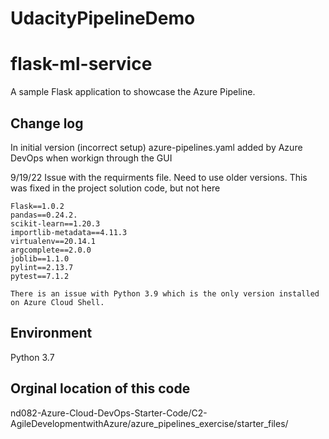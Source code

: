 
# UdacityPipelineDemo

# flask-ml-service
A sample Flask application to showcase the Azure Pipeline.

## Change log

In initial version (incorrect setup) azure-pipelines.yaml added by Azure DevOps when workign through the GUI

9/19/22
Issue with the requirments file.  Need to use older versions.  This was fixed in the project solution code, but not here

```
Flask==1.0.2
pandas==0.24.2.
scikit-learn==1.20.3
importlib-metadata==4.11.3
virtualenv==20.14.1
argcomplete==2.0.0
joblib==1.1.0
pylint==2.13.7
pytest==7.1.2

There is an issue with Python 3.9 which is the only version installed on Azure Cloud Shell.

```

## Environment
Python 3.7

## Orginal location of this code
nd082-Azure-Cloud-DevOps-Starter-Code/C2-AgileDevelopmentwithAzure/azure_pipelines_exercise/starter_files/

